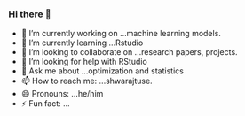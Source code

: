 ### Hi there 👋

<!--
**shwarajtuse/shwarajtuse** is a ✨ _special_ ✨ repository because its `README.md` (this file) appears on your GitHub profile.

Here are some ideas to get you started:
-->
- 🔭 I’m currently working on ...machine learning models.
- 🌱 I’m currently learning ...Rstudio
- 👯 I’m looking to collaborate on ...research papers, projects. 
- 🤔 I’m looking for help with RStudio
- 💬 Ask me about ...optimization and statistics
- 📫 How to reach me: ...shwarajtuse.
- 😄 Pronouns: ...he/him
- ⚡ Fun fact: ...


